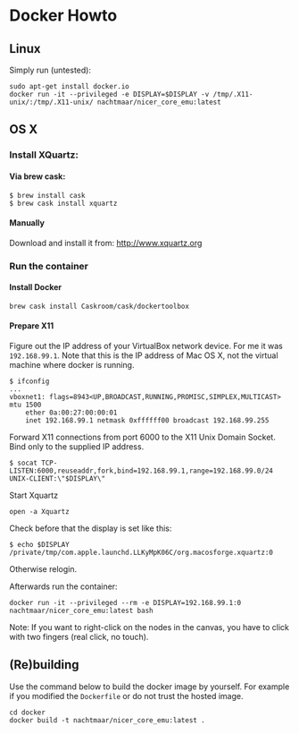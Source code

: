 # Docker Howto

## Linux

Simply run (untested):

```
sudo apt-get install docker.io
docker run -it --privileged -e DISPLAY=$DISPLAY -v /tmp/.X11-unix/:/tmp/.X11-unix/ nachtmaar/nicer_core_emu:latest
````
## OS X

### Install XQuartz:


#### Via brew cask:

```
$ brew install cask
$ brew cask install xquartz
```

#### Manually

Download and install it from: http://www.xquartz.org

### Run the container

#### Install Docker

```
brew cask install Caskroom/cask/dockertoolbox
```

#### Prepare X11
Figure out the IP address of your VirtualBox network device.
For me it was `192.168.99.1`. Note that this is the IP address of Mac OS X, not the virtual machine where docker is running.

```
$ ifconfig
...
vboxnet1: flags=8943<UP,BROADCAST,RUNNING,PROMISC,SIMPLEX,MULTICAST> mtu 1500
	ether 0a:00:27:00:00:01
	inet 192.168.99.1 netmask 0xffffff00 broadcast 192.168.99.255
```
Forward X11 connections from port 6000 to the X11 Unix Domain Socket. Bind only to the supplied IP address.

```
$ socat TCP-LISTEN:6000,reuseaddr,fork,bind=192.168.99.1,range=192.168.99.0/24 UNIX-CLIENT:\"$DISPLAY\"
```


Start Xquartz

```
open -a Xquartz
```

Check before that the display is set like this:

```
$ echo $DISPLAY
/private/tmp/com.apple.launchd.LLKyMpK06C/org.macosforge.xquartz:0
```

Otherwise relogin.

Afterwards run the container:

```
docker run -it --privileged --rm -e DISPLAY=192.168.99.1:0 nachtmaar/nicer_core_emu:latest bash
```

Note: If you want to right-click on the nodes in the canvas, you have to click with two fingers (real click, no touch).

## (Re)building

Use the command below to build the docker image by yourself. For example if you modified the `Dockerfile` or do not trust the hosted image.

```
cd docker
docker build -t nachtmaar/nicer_core_emu:latest .
```